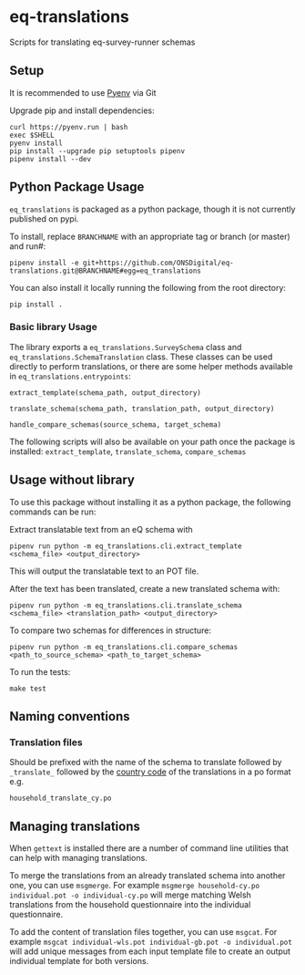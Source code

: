 # eq-translations

Scripts for translating eq-survey-runner schemas 

## Setup

It is recommended to use [Pyenv](https://github.com/pyenv/pyenv-installer) via Git

Upgrade pip and install dependencies:
```
curl https://pyenv.run | bash
exec $SHELL
pyenv install
pip install --upgrade pip setuptools pipenv
pipenv install --dev
```

## Python Package Usage

`eq_translations` is packaged as a python package, though it is not currently published on pypi. 

To install, replace `BRANCHNAME` with an appropriate tag or branch (or master) and run#:

```
pipenv install -e git+https://github.com/ONSDigital/eq-translations.git@BRANCHNAME#egg=eq_translations
```

You can also install it locally running the following from the root directory:

```
pip install .
```

### Basic library Usage
The library exports a `eq_translations.SurveySchema` class and `eq_translations.SchemaTranslation` class. These classes can be used directly to perform translations, or there are some helper methods available in `eq_translations.entrypoints`:

`extract_template(schema_path, output_directory)`

`translate_schema(schema_path, translation_path, output_directory)`

`handle_compare_schemas(source_schema, target_schema)`

The following scripts will also be available on your path once the package is installed: `extract_template`, `translate_schema`, `compare_schemas`

## Usage without library

To use this package without installing it as a python package, the following commands can be run: 

Extract translatable text from an eQ schema with

```
pipenv run python -m eq_translations.cli.extract_template <schema_file> <output_directory>
```
This will output the translatable text to an POT file.


After the text has been translated, create a new translated schema with:

```
pipenv run python -m eq_translations.cli.translate_schema <schema_file> <translation_path> <output_directory>
```

To compare two schemas for differences in structure:

```
pipenv run python -m eq_translations.cli.compare_schemas <path_to_source_schema> <path_to_target_schema>
```

To run the tests:

```
make test
```

## Naming conventions

### Translation files

Should be prefixed with the name of the schema to translate followed by `_translate_` followed by the [country code](https://en.wikipedia.org/wiki/ISO_3166-1) of the translations in a po format e.g.

```
household_translate_cy.po
```

## Managing translations

When `gettext` is installed there are a number of command line utilities that can help with managing translations.

To merge the translations from an already translated schema into another one, you can use `msgmerge`. For example `msgmerge household-cy.po individual.pot -o individual-cy.po` will merge matching Welsh translations from the household questionnaire into the individual questionnaire.

To add the content of translation files together, you can use `msgcat`. For example `msgcat individual-wls.pot individual-gb.pot -o individual.pot` will add unique messages from each input template file to create an output individual template for both versions.
